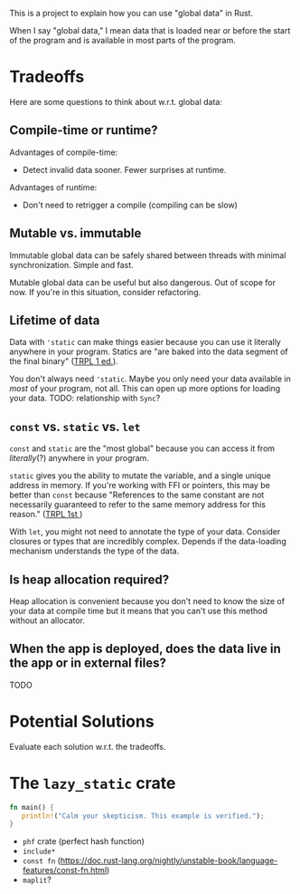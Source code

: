 This is a project to explain how you can use "global data" in Rust.

When I say "global data," I mean data that is loaded near or before the start of the program and is available in most parts of the program.

# Tradeoffs

Here are some questions to think about w.r.t. global data:

## Compile-time or runtime?

Advantages of compile-time:

- Detect invalid data sooner. Fewer surprises at runtime.

Advantages of runtime:

- Don't need to retrigger a compile (compiling can be slow)

## Mutable vs. immutable

Immutable global data can be safely shared between threads with minimal synchronization. Simple and fast.

Mutable global data can be useful but also dangerous. Out of scope for now. If you're in this situation, consider refactoring.

## Lifetime of data

Data with `'static` can make things easier because you can use it literally anywhere in your program. Statics are "are baked into the data segment of the final binary" ([TRPL 1 ed.](https://doc.rust-lang.org/1.29.2/book/first-edition/lifetimes.html)).

You don't always need `'static`. Maybe you only need your data available in _most_ of your program, not all. This can open up more options for loading your data. TODO: relationship with `Sync`?

## `const` vs. `static` vs. `let`

`const` and `static` are the "most global" because you can access it from _literally_(?) anywhere in your program.

`static` gives you the ability to mutate the variable, and a single unique address in memory. If you're working with FFI or pointers, this may be better than `const` because "References to the same constant are not necessarily guaranteed to refer to the same memory address for this reason." ([TRPL 1st ](https://doc.rust-lang.org/1.29.2/book/first-edition/const-and-static.html))

With `let`, you might not need to annotate the type of your data. Consider closures or types that are incredibly complex. Depends if the data-loading mechanism understands the type of the data.

## Is heap allocation required?

Heap allocation is convenient because you don't need to know the size of your data at compile time but it means that you can't use this method without an allocator.

## When the app is deployed, does the data live in the app or in external files?

TODO

# Potential Solutions

Evaluate each solution w.r.t. the tradeoffs.

# The `lazy_static` crate

```rust
fn main() {
   println!("Calm your skepticism. This example is verified.");
}
```

- `phf` crate (perfect hash function)
- `include*`
- `const fn` (https://doc.rust-lang.org/nightly/unstable-book/language-features/const-fn.html)
- `maplit`?